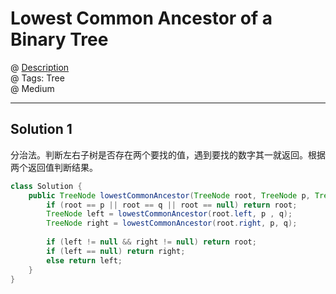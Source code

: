 # Lowest Common Ancestor of a Binary Tree
@ [Description](https://leetcode.com/problems/lowest-common-ancestor-of-a-binary-tree/)  
@ Tags: Tree        
@ Medium

------------------
## Solution 1
分治法。判断左右子树是否存在两个要找的值，遇到要找的数字其一就返回。根据两个返回值判断结果。
```java
class Solution {
    public TreeNode lowestCommonAncestor(TreeNode root, TreeNode p, TreeNode q) {
        if (root == p || root == q || root == null) return root;
        TreeNode left = lowestCommonAncestor(root.left, p , q);
        TreeNode right = lowestCommonAncestor(root.right, p, q);
        
        if (left != null && right != null) return root;
        if (left == null) return right;
        else return left;
    }
}
```
